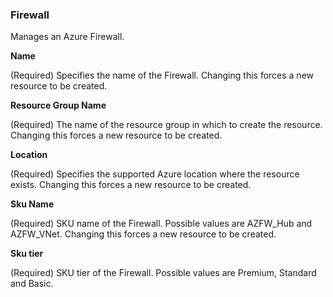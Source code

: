 ### Firewall

Manages an Azure Firewall.


**Name**

(Required) Specifies the name of the Firewall. Changing this forces a new resource to be created.

**Resource Group Name**

(Required) The name of the resource group in which to create the resource. Changing this forces a new resource to be created.

**Location**

(Required) Specifies the supported Azure location where the resource exists. Changing this forces a new resource to be created.

**Sku Name**

(Required) SKU name of the Firewall. Possible values are AZFW_Hub and AZFW_VNet. Changing this forces a new resource to be created.

**Sku tier**

(Required) SKU tier of the Firewall. Possible values are Premium, Standard and Basic.

